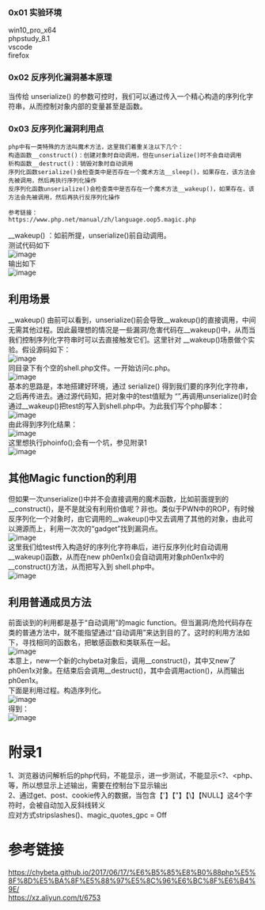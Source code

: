 ### 0x01 实验环境
win10_pro_x64  
phpstudy_8.1  
vscode  
firefox  

### 0x02 反序列化漏洞基本原理
当传给 unserialize() 的参数可控时，我们可以通过传入一个精心构造的序列化字符串，从而控制对象内部的变量甚至是函数。

### 0x03 反序列化漏洞利用点
```
php中有一类特殊的方法叫魔术方法，这里我们着重关注以下几个：
构造函数__construct()：创建对象时自动调用，但在unserialize()时不会自动调用
析构函数__destruct()：销毁对象时自动调用
序列化函数serialize()会检查类中是否存在一个魔术方法__sleep()，如果存在，该方法会先被调用，然后再执行序列化操作
反序列化函数unserialize()会检查类中是否存在一个魔术方法__wakeup()，如果存在，该方法会先被调用，然后再执行反序列化操作

参考链接：
https://www.php.net/manual/zh/language.oop5.magic.php
```
__wakeup() ：如前所提，unserialize()前自动调用。  
测试代码如下  
![image](./4.png)  
输出如下  
![image](./5.png)  

## 利用场景
__wakeup()
由前可以看到，unserialize()前会导致__wakeup()的直接调用，中间无需其他过程。因此最理想的情况是一些漏洞/危害代码在__wakeup()中，从而当我们控制序列化字符串时可以去直接触发它们。这里针对 __wakeup()场景做个实验。假设源码如下：  
![image](./6.png)  
同目录下有个空的shell.php文件。一开始访问c.php。  
![image](./7.png)  
基本的思路是，本地搭建好环境，通过 serialize() 得到我们要的序列化字符串，之后再传进去。通过源代码知，把对象中的test值赋为 “<?php phpinfo(); ?>”,再调用unserialize()时会通过__wakeup()把test的写入到shell.php中。为此我们写个php脚本：  
![image](./8.png)  
由此得到序列化结果：  
![image](./9.png)  
这里想执行phoinfo();会有一个坑，参见附录1  
![image](./10.png)  

## 其他Magic function的利用
但如果一次unserialize()中并不会直接调用的魔术函数，比如前面提到的__construct()，是不是就没有利用价值呢？非也。类似于PWN中的ROP，有时候反序列化一个对象时，由它调用的__wakeup()中又去调用了其他的对象，由此可以溯源而上，利用一次次的“gadget”找到漏洞点。  
![image](./11.png)  
这里我们给test传入构造好的序列化字符串后，进行反序列化时自动调用 __wakeup()函数，从而在new ph0en1x()会自动调用对象ph0en1x中的__construct()方法，从而把<?php phpinfo() ?>写入到 shell.php中。  
![image](./12.png)  

## 利用普通成员方法
前面谈到的利用都是基于“自动调用”的magic function。但当漏洞/危险代码存在类的普通方法中，就不能指望通过“自动调用”来达到目的了。这时的利用方法如下，寻找相同的函数名，把敏感函数和类联系在一起。  
![image](./13.png)  
本意上，new一个新的chybeta对象后，调用__construct()，其中又new了ph0en1x对象。在结束后会调用__destruct()，其中会调用action()，从而输出 ph0en1x。  
下面是利用过程。构造序列化。  
![image](./14.png)  
得到：  
![image](./15.png)  

# 附录1
1、浏览器访问解析后的php代码，不能显示<?php phpinfo(); ?>，进一步测试，不能显示<?、<php、等，所以想显示上述输出，需要在控制台下显示输出  
2、通过get、post、cookie传入的数据，当包含【'】【"】【\】【NULL】这4个字符时，会被自动加入反斜线转义  
应对方式stripslashes()、magic_quotes_gpc = Off

# 参考链接
https://chybeta.github.io/2017/06/17/%E6%B5%85%E8%B0%88php%E5%8F%8D%E5%BA%8F%E5%88%97%E5%8C%96%E6%BC%8F%E6%B4%9E/  
https://xz.aliyun.com/t/6753
